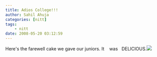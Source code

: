 ```yaml
---
title: Adios College!!!
author: Sahil Ahuja
categories: [nitt]
tags:
    - nitt
date: 2008-05-20 03:12:59
---
```


Here's the farewell cake we gave our juniors. It    was   DELICIOUS.[![](/images/2008/dsc08927.jpg?w=300)](/images/2008/dsc08927.jpg)